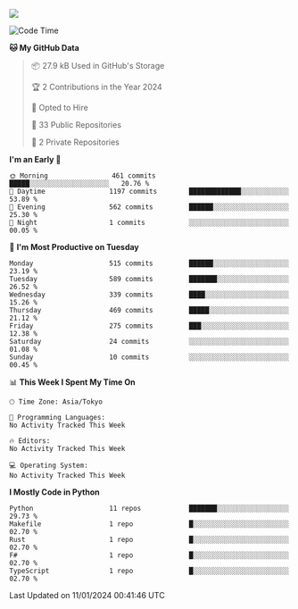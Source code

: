 ![](https://komarev.com/ghpvc/?username=kitagawa-hr)

<!--START_SECTION:waka-->
![Code Time](http://img.shields.io/badge/Code%20Time-755%20hrs%2038%20mins-blue)

**🐱 My GitHub Data** 

> 📦 27.9 kB Used in GitHub's Storage 
 > 
> 🏆 2 Contributions in the Year 2024
 > 
> 💼 Opted to Hire
 > 
> 📜 33 Public Repositories 
 > 
> 🔑 2 Private Repositories 
 > 
**I'm an Early 🐤** 

```text
🌞 Morning                461 commits         █████░░░░░░░░░░░░░░░░░░░░   20.76 % 
🌆 Daytime                1197 commits        █████████████░░░░░░░░░░░░   53.89 % 
🌃 Evening                562 commits         ██████░░░░░░░░░░░░░░░░░░░   25.30 % 
🌙 Night                  1 commits           ░░░░░░░░░░░░░░░░░░░░░░░░░   00.05 % 
```
📅 **I'm Most Productive on Tuesday** 

```text
Monday                   515 commits         ██████░░░░░░░░░░░░░░░░░░░   23.19 % 
Tuesday                  589 commits         ███████░░░░░░░░░░░░░░░░░░   26.52 % 
Wednesday                339 commits         ████░░░░░░░░░░░░░░░░░░░░░   15.26 % 
Thursday                 469 commits         █████░░░░░░░░░░░░░░░░░░░░   21.12 % 
Friday                   275 commits         ███░░░░░░░░░░░░░░░░░░░░░░   12.38 % 
Saturday                 24 commits          ░░░░░░░░░░░░░░░░░░░░░░░░░   01.08 % 
Sunday                   10 commits          ░░░░░░░░░░░░░░░░░░░░░░░░░   00.45 % 
```


📊 **This Week I Spent My Time On** 

```text
🕑︎ Time Zone: Asia/Tokyo

💬 Programming Languages: 
No Activity Tracked This Week

🔥 Editors: 
No Activity Tracked This Week

💻 Operating System: 
No Activity Tracked This Week
```

**I Mostly Code in Python** 

```text
Python                   11 repos            ███████░░░░░░░░░░░░░░░░░░   29.73 % 
Makefile                 1 repo              █░░░░░░░░░░░░░░░░░░░░░░░░   02.70 % 
Rust                     1 repo              █░░░░░░░░░░░░░░░░░░░░░░░░   02.70 % 
F#                       1 repo              █░░░░░░░░░░░░░░░░░░░░░░░░   02.70 % 
TypeScript               1 repo              █░░░░░░░░░░░░░░░░░░░░░░░░   02.70 % 
```




 Last Updated on 11/01/2024 00:41:46 UTC
<!--END_SECTION:waka-->
